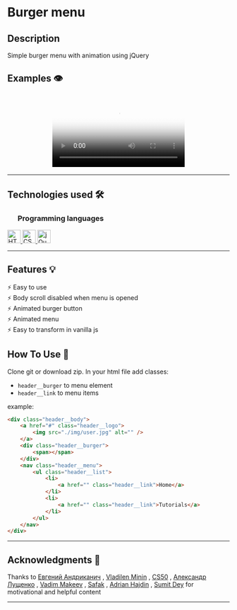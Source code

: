 # Burger menu

## Description

Simple burger menu with animation using jQuery

## Examples 👁️

<h2 align="center">
  <video controls style="max-width:80vw;max-height:80vh"
  poster='examples/screenshot.webp'  src='examples/video.webm'>
	</video>
</h2>

---

## Technologies used 🛠️

<h3 align="left"> &nbsp  &nbsp  &nbsp Programming languages</h3>

<a href="https://www.w3.org/html/" target="_blank"> <img src="https://img.shields.io/badge/HTML5-E34F26?style=for-the-badge&logo=html5&logoColor=white" alt="HTML5" height="30"/> </a>
<a href="https://www.w3schools.com/css/" target="_blank"> <img src="https://img.shields.io/badge/CSS3-1572B6?style=for-the-badge&logo=css3&logoColor=white" alt="CSS3" height="30"/> </a>
<a href="https://jquery.com/" target="_blank"> <img src="https://img.shields.io/badge/jQuery-0769AD?style=for-the-badge&logo=jquery&logoColor=white" alt="jQuery" height="30"/> </a>

---

## Features 💡

⚡️ Easy to use\
⚡️ Body scroll disabled when menu is opened\
⚡️ Animated burger button\
⚡️ Animated menu\
⚡️ Easy to transform in vanilla js

## How To Use 🔧

Clone git or download zip.
In your html file add classes:

- `header__burger` to menu element
- `header__link` to menu items

example:

```html
<div class="header__body">
	<a href="#" class="header__logo">
		<img src="./img/user.jpg" alt="" />
	</a>
	<div class="header__burger">
		<span></span>
	</div>
	<nav class="header__menu">
		<ul class="header__list">
			<li>
				<a href="" class="header__link">Home</a>
			</li>
			<li>
				<a href="" class="header__link">Tutorials</a>
			</li>
		</ul>
	</nav>
</div>
```

---

## Acknowledgments 🎁

Thanks to
[Евгений Андриканич](https://fls.guru/) ,
[Vladilen Minin](https://www.youtube.com/c/VladilenMinin) ,
[CS50](https://cs50.harvard.edu/college/2021/fall/) ,
[Александр Лущенко](https://itgid.info/) ,
[Vadim Makeev](https://www.youtube.com/channel/UCaTfYudJUVA8cV_But8KZVQ) ,
[Safak](https://github.com/safak) ,
[Adrian Hajdin](https://www.completepathtojavascriptmastery.com/) ,
[Sumit Dey](https://www.youtube.com/c/BackbenchCoder)
for motivational and helpful content

---
